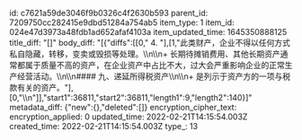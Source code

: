 id: c7621a59de3046f9b0326c4f2630b593
parent_id: 7209750cc282415e9dbd51284a754ab5
item_type: 1
item_id: 024e47d3973a48fdb1ad652afaf4103a
item_updated_time: 1645350888125
title_diff: "[]"
body_diff: "[{\"diffs\":[[0,\"     4. \"],[1,\"此类财产，企业不得以任何方式私自隐藏，转移，变卖或毁损等处理。\\\n\\\n+ 长期待摊销费用、其他长期资产通常都属于质量不高的资产，在企业资产中占比不大，过大会严重影响企业的正常生产经营活动。\\\n\\\n#### 九、递延所得税资产\\\n\\\n+ 是列示于资产方的一项与税款有关的资产。\"],[0,\"\\\n\"]],\"start1\":36811,\"start2\":36811,\"length1\":9,\"length2\":140}]"
metadata_diff: {"new":{},"deleted":[]}
encryption_cipher_text: 
encryption_applied: 0
updated_time: 2022-02-21T14:15:54.003Z
created_time: 2022-02-21T14:15:54.003Z
type_: 13